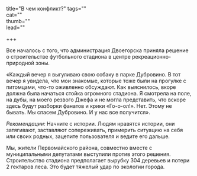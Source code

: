 title="В чем конфликт?"
tags=""  
cat=""  
thumb=""  
lead=""  

+++

Все началось с того, что администрация Двоегорска приняла решение о строительстве футбольного стадиона в центре рекреационно-природной зоны. 

«Каждый вечер я выгуливаю свою собаку в парке Дубровино. В тот вечер я увидела, что мои знакомые, которые тоже были на прогулке с питомцами, что-то оживленно обсуждают. Как выяснилось, вкоре должна была начаться стойка огромного стадиона. Я смотрела на поле, на дубы, на моего резвого Джефа и не могла представить, что вскоре здесь будут разборки фанатов и крики «Го-о-ол!». Нет. Этому не бывать. Мы спасем Дубровино. И у нас все получится».

 <em>Рекомендации:</em> Начните с истории. Людям нравятся истории, они затягивают, заставляют сопереживать, примерить ситуацию на себя или своих родных, зацепите пользователя и ведите его дальше.


Мы, жители Первомайского района, совместно вместе с муниципальными депутатами выступили против этого решения. Строительство стадиона предполагает вырубку 304 деревьев и потери 2 гектаров леса. Это будет тяжелый удар по экологии города.

